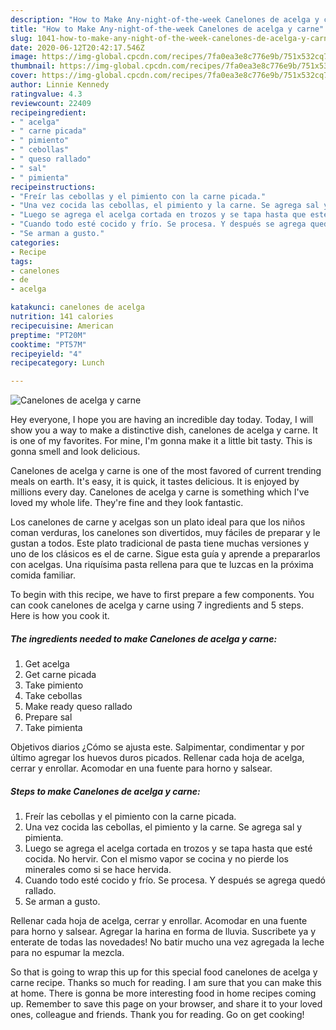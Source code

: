 ```yaml
---
description: "How to Make Any-night-of-the-week Canelones de acelga y carne"
title: "How to Make Any-night-of-the-week Canelones de acelga y carne"
slug: 1041-how-to-make-any-night-of-the-week-canelones-de-acelga-y-carne
date: 2020-06-12T20:42:17.546Z
image: https://img-global.cpcdn.com/recipes/7fa0ea3e8c776e9b/751x532cq70/canelones-de-acelga-y-carne-foto-principal.jpg
thumbnail: https://img-global.cpcdn.com/recipes/7fa0ea3e8c776e9b/751x532cq70/canelones-de-acelga-y-carne-foto-principal.jpg
cover: https://img-global.cpcdn.com/recipes/7fa0ea3e8c776e9b/751x532cq70/canelones-de-acelga-y-carne-foto-principal.jpg
author: Linnie Kennedy
ratingvalue: 4.3
reviewcount: 22409
recipeingredient:
- " acelga"
- " carne picada"
- " pimiento"
- " cebollas"
- " queso rallado"
- " sal"
- " pimienta"
recipeinstructions:
- "Freír las cebollas y el pimiento con la carne picada."
- "Una vez cocida las cebollas, el pimiento y la carne. Se agrega sal y pimienta."
- "Luego se agrega el acelga cortada en trozos y se tapa hasta que esté cocida. No hervir. Con el mismo vapor se cocina y no pierde los minerales como si se hace hervida."
- "Cuando todo esté cocido y frío. Se procesa. Y después se agrega quedó rallado."
- "Se arman a gusto."
categories:
- Recipe
tags:
- canelones
- de
- acelga

katakunci: canelones de acelga 
nutrition: 141 calories
recipecuisine: American
preptime: "PT20M"
cooktime: "PT57M"
recipeyield: "4"
recipecategory: Lunch

---
```



![Canelones de acelga y carne](https://img-global.cpcdn.com/recipes/7fa0ea3e8c776e9b/751x532cq70/canelones-de-acelga-y-carne-foto-principal.jpg)

Hey everyone, I hope you are having an incredible day today. Today, I will show you a way to make a distinctive dish, canelones de acelga y carne. It is one of my favorites. For mine, I'm gonna make it a little bit tasty. This is gonna smell and look delicious.

Canelones de acelga y carne is one of the most favored of current trending meals on earth. It's easy, it is quick, it tastes delicious. It is enjoyed by millions every day. Canelones de acelga y carne is something which I've loved my whole life. They're fine and they look fantastic.

Los canelones de carne y acelgas son un plato ideal para que los niños coman verduras, los canelones son divertidos, muy fáciles de preparar y le gustan a todos. Este plato tradicional de pasta tiene muchas versiones y uno de los clásicos es el de carne. Sigue esta guía y aprende a prepararlos con acelgas. Una riquísima pasta rellena para que te luzcas en la próxima comida familiar.


To begin with this recipe, we have to first prepare a few components. You can cook canelones de acelga y carne using 7 ingredients and 5 steps. Here is how you cook it.

<!--inarticleads1-->

##### The ingredients needed to make Canelones de acelga y carne:

1. Get  acelga
1. Get  carne picada
1. Take  pimiento
1. Take  cebollas
1. Make ready  queso rallado
1. Prepare  sal
1. Take  pimienta


Objetivos diarios ¿Cómo se ajusta este. Salpimentar, condimentar y por último agregar los huevos duros picados. Rellenar cada hoja de acelga, cerrar y enrollar. Acomodar en una fuente para horno y salsear. 

<!--inarticleads2-->

##### Steps to make Canelones de acelga y carne:

1. Freír las cebollas y el pimiento con la carne picada.
1. Una vez cocida las cebollas, el pimiento y la carne. Se agrega sal y pimienta.
1. Luego se agrega el acelga cortada en trozos y se tapa hasta que esté cocida. No hervir. Con el mismo vapor se cocina y no pierde los minerales como si se hace hervida.
1. Cuando todo esté cocido y frío. Se procesa. Y después se agrega quedó rallado.
1. Se arman a gusto.


Rellenar cada hoja de acelga, cerrar y enrollar. Acomodar en una fuente para horno y salsear. Agregar la harina en forma de lluvia. Suscribete ya y enterate de todas las novedades! No batir mucho una vez agregada la leche para no espumar la mezcla. 

So that is going to wrap this up for this special food canelones de acelga y carne recipe. Thanks so much for reading. I am sure that you can make this at home. There is gonna be more interesting food in home recipes coming up. Remember to save this page on your browser, and share it to your loved ones, colleague and friends. Thank you for reading. Go on get cooking!
